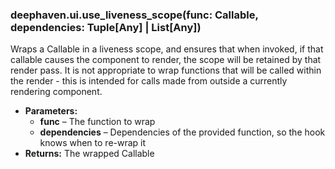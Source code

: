 ### deephaven.ui.use_liveness_scope(func: Callable, dependencies: Tuple[Any] | List[Any])

Wraps a Callable in a liveness scope, and ensures that when invoked, if that callable
causes the component to render, the scope will be retained by that render pass. It is
not appropriate to wrap functions that will be called within the render - this is intended
for calls made from outside a currently rendering component.

* **Parameters:**
  * **func** – The function to wrap
  * **dependencies** – Dependencies of the provided function, so the hook knows when to re-wrap it
* **Returns:**
  The wrapped Callable
